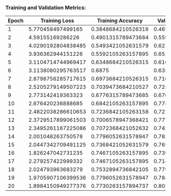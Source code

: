 
### Training and Validation Metrics:

| Epoch | Training Loss | Training Accuracy | Validation Accuracy |
|-------|---------------|-------------------|---------------------|
| 1 | 5.770458497499165 | 0.3848684210526316 | 0.4654150197628459 |
| 2 | 4.59155169286226 | 0.4901315789473684 | 0.5592885375494071 |
| 3 | 4.0290192804838485 | 0.5493421052631579 | 0.6217885375494071 |
| 4 | 3.936362944151226 | 0.5592105263157895 | 0.6518033596837945 |
| 5 | 3.1104714744969417 | 0.6348684210526315 | 0.6100543478260869 |
| 6 | 3.1138080295763517 | 0.6875 | 0.635251976284585 |
| 7 | 2.8798756285717615 | 0.6973684210526315 | 0.7161561264822135 |
| 8 | 2.5205279149507223 | 0.7039473684210527 | 0.7257905138339921 |
| 9 | 2.773142419363323 | 0.6776315789473685 | 0.6766304347826086 |
| 10 | 2.676420236888685 | 0.6842105263157895 | 0.7745800395256918 |
| 11 | 2.4822038286610653 | 0.7236842105263158 | 0.7222084980237153 |
| 12 | 2.3729517899061503 | 0.7006578947368421 | 0.7779150197628458 |
| 13 | 2.3495261167225086 | 0.7072368421052632 | 0.7439476284584979 |
| 14 | 2.001048263750578 | 0.7796052631578947 | 0.7834733201581028 |
| 15 | 2.0447342709491125 | 0.7368421052631579 | 0.7656867588932805 |
| 16 | 1.826247042731235 | 0.7467105263157895 | 0.73925395256917 |
| 17 | 2.279257422999332 | 0.7467105263157895 | 0.7147974308300395 |
| 18 | 2.024793963683279 | 0.7532894736842105 | 0.7792737154150197 |
| 19 | 1.9705907106399536 | 0.7796052631578947 | 0.7847084980237153 |
| 20 | 1.8984150949277376 | 0.7730263157894737 | 0.8058300395256918 |
